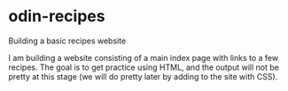 # odin-recipes
Building a basic recipes website

I am building a website consisting of a main index page with links to a few recipes. The goal is to get practice using HTML, and the output will not be pretty at this stage (we will do pretty later by adding to the site with CSS).

